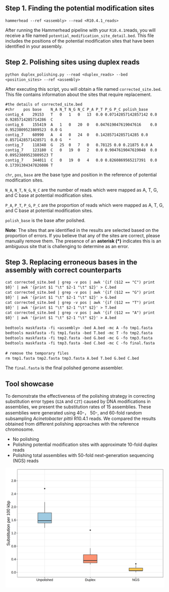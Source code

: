 ## Step 1. Finding the potential modification sites

```shell
hammerhead --ref <assembly> --read <R10.4.1_reads>
```
After running the Hammerhead pipeline with your ` R10.4.1 `reads, you will receive a file named `potential_modification_site_detail.bed`. This file includes the positions of the potential modification sites that have been identified in your assembly.



## Step 2. Polishing sites using duplex reads

```shell
python duplex_polishing.py --read <duplex_reads> --bed <position_sites> --ref <assembly>
```

After executing this script, you will obtain a file named `corrected_site.bed`. This file contains information about the sites that require replacement.

```shell
#the details of corrected_site.bed
#chr	pos	base	N_A	N_T	N_G	N_C	P_A	P_T	P_G	P_C	polish_base
contig_4	29153	T	0	1	0	13	0.0	0.07142857142857142	0.0	0.9285714285714286	C
contig_6	155419	A	1	0	20	0	0.047619047619047616	0.0	0.9523809523809523	0.0	G
contig_7	60990	A	4	0	24	0	0.14285714285714285	0.0	0.8571428571428571	0.0	G	*
contig_7	118348	G	25	0	7	0	0.78125	0.0	0.21875	0.0	A
contig_7	123180	C	0	19	0	2	0.0	0.9047619047619048	0.0	0.09523809523809523	T
contig_7	344011	C	0	19	0	4	0.0	0.8260869565217391	0.0	0.17391304347826086	T
```

`chr`, `pos`, `base`  are the base type and position in the reference of potential modification sites.

`N_A`, `N_T`, `N_G`, `N_C` are the number of reads which were mapped as A, T, G, and C base at potential modification sites.

`P_A`, `P_T`, `P_G`, `P_C` are the proportion of reads which were mapped as A, T, G, and C base at potential modification sites.

`polish_base`  is the base after polished. 

**Note**: The sites that are identified in the results are selected based on the proportion of errors. If you believe that any of the sites are correct, please manually remove them. The presence of an **asterisk (*)** indicates this is an ambiguous site that is challenging to determine as an error.



## Step 3. Replacing  erroneous bases in the assembly with correct counterparts

```shell
cat corrected_site.bed | grep -v pos | awk '{if ($12 == "C") print $0}' | awk '{print $1 "\t" $2-1 "\t" $2}' > C.bed
cat corrected_site.bed | grep -v pos | awk '{if ($12 == "G") print $0}' | awk '{print $1 "\t" $2-1 "\t" $2}' > G.bed
cat corrected_site.bed | grep -v pos | awk '{if ($12 == "T") print $0}' | awk '{print $1 "\t" $2-1 "\t" $2}' > T.bed
cat corrected_site.bed | grep -v pos | awk '{if ($12 == "A") print $0}' | awk '{print $1 "\t" $2-1 "\t" $2}' > A.bed

bedtools maskfasta -fi <assembly> -bed A.bed -mc A -fo tmp1.fasta
bedtools maskfasta -fi tmp1.fasta -bed T.bed -mc T -fo tmp2.fasta
bedtools maskfasta -fi tmp2.fasta -bed G.bed -mc G -fo tmp3.fasta
bedtools maskfasta -fi tmp3.fasta -bed C.bed -mc C -fo final.fasta

# remove the temporary files
rm tmp1.fasta tmp2.fasta tmp3.fasta A.bed T.bed G.bed C.bed
```

The `final.fasta`  is the final polished genome assembler.



## Tool showcase

To demonstrate the effectiveness of the polishing strategy in correcting substitution error types (`G2A` and `C2T`) caused by DNA modifications in assemblies, we present the substitution rates of 15 assemblies. These assemblies were generated using 40-， 50-, and 60-fold random subsampling *Acinetobacter pittii* R10.4.1 reads. We compared the results obtained from different polishing approaches with the reference chromosome.

- No polishing
- Polishing potential modification sites with approximate 10-fold duplex reads
- Polishing total assemblies with 50-fold next-generation sequencing (NGS) reads



![alt text](../figure_demo/Demo_4.png)

